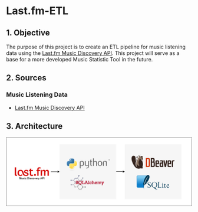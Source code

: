 # Last.fm-ETL

## 1. Objective
The purpose of this project is to create an ETL pipeline for music listening data using the [Last.fm Music Discovery API](https://www.last.fm/api). This project will serve as a base for a more developed Music Statistic Tool in the future.

## 2. Sources
### Music Listening Data
- [Last.fm Music Discovery API](https://www.last.fm/api)

## 3. Architecture
![Project Basic Architecture](images/Last.fm_ETL.png)